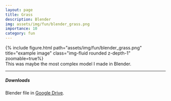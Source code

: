 ```yaml
---
layout: page
title: Grass
description: Blender
img: assets/img/fun/blender_grass.png
importance: 10
category: fun
---
```


<div class="row">
    <div class="col-sm mt-3 mt-md-0">
        {% include figure.html path="assets/img/fun/blender_grass.png" title="example image" class="img-fluid rounded z-depth-1" zoomable=true%}
    </div>       
</div>
<div class="caption">
    This was maybe the most complex model I made in Blender.
</div>

------
##### **Downloads**
Blender file in [Google Drive](https://drive.google.com/file/d/1zofEMSRWnxpY50i08Sx5ZPb8YRWKo7GS/view?usp=sharing).